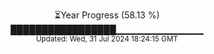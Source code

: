 <p align="center">
⏳Year Progress (58.13 %) <br>
█████████████████▁▁▁▁▁▁▁▁▁▁▁▁▁ <br>
<sub>Updated: Wed, 31 Jul 2024 18:24:15 GMT</sub>
</p>


